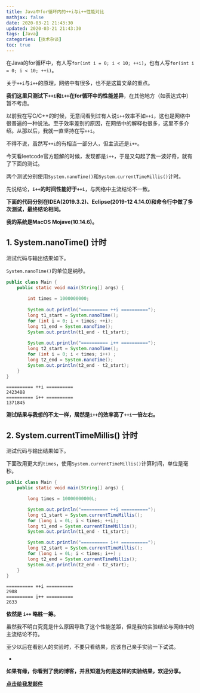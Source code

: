```yaml
---
title: Java中for循环内的++i与i++性能对比
mathjax: false
date: 2020-03-21 21:43:30
updated: 2020-03-21 21:43:30
tags: [Java]
categories: [技术杂谈]
toc: true
---
```


在Java的for循环中，有人写`for(int i = 0; i < 10; ++i)`，也有人写`for(int i = 0; i < 10; ++i)`。

关于`++i`与`i++`的原理，网络中有很多，也不是这篇文章的重点。

**我们这里只测试下`++i`和`i++`在for循环中的性能差异**，在其他地方（如表达式中）暂不考虑。

以前我在写C/C++的时候，无意间看到过有人说`i++`效率不如`++i`，这也是网络中很普遍的一种说法。至于效率差别的原因，在网络中的解释也很多，这里不多介绍。从那以后，我就一直坚持在写`++i`。

不得不说，虽然写`++i`的有相当一部分人，但主流还是`i++`。

今天看leetcode官方题解的时候，发现都是`i++`，于是又勾起了我一波好奇，就有了下面的测试。

两个测试分别使用`System.nanoTime()`和`System.currentTimeMillis()`计时。

先说结论，**`i++`的时间性能好于`++i`**，与网络中主流结论不一致。

**下面的代码分别在IDEA(2019.3.2)、Eclipse(2019-12 4.14.0)和命令行中做了多次测试，最终结论相同。**

**我的系统是MacOS Mojave(10.14.6)。**

<!--more-->

## 1. System.nanoTime() 计时

测试代码与输出结果如下。

`System.nanoTime()`的单位是纳秒。

```java
public class Main {
    public static void main(String[] args) {
      
        int times = 1000000000;
      
        System.out.println("========== ++i ==========");
        long t1_start = System.nanoTime();
        for (int i = 0; i < times; ++i);
        long t1_end = System.nanoTime();
        System.out.println(t1_end - t1_start);
      
        System.out.println("========== i++ ==========");
        long t2_start = System.nanoTime();
        for (int i = 0; i < times; i++) ;
        long t2_end = System.nanoTime();
        System.out.println(t2_end - t2_start);
    }
}
```

```
========== ++i ==========
2423488
========== i++ ==========
1371845
```

**测试结果与我想的不太一样，居然是`i++`的效率高了`++i`一倍左右。**



## 2. System.currentTimeMillis() 计时

测试代码与输出结果如下。

下面改用更大的`times`，使用`System.currentTimeMillis()`计算时间，单位是毫秒。

```Java
public class Main {
    public static void main(String[] args) {

        long times = 10000000000L;

        System.out.println("========== ++i ==========");
        long t1_start = System.currentTimeMillis();
        for (long i = 0L; i < times; ++i);
        long t1_end = System.currentTimeMillis();
        System.out.println(t1_end - t1_start);

        System.out.println("========== i++ ==========");
        long t2_start = System.currentTimeMillis();
        for (long i = 0L; i < times; i++) ;
        long t2_end = System.currentTimeMillis();
        System.out.println(t2_end - t2_start);
    }
}
```

```
========== ++i ==========
2908
========== i++ ==========
2633
```

**依然是 `i++` 略胜一筹。**

虽然我不明白究竟是什么原因导致了这个性能差距，但是我的实验结论与网络中的主流结论不符。

至少以后在看别人的实验时，不要只看结果，应该自己亲手实验一下试试。

-

**如果有缘，你看到了我的博客，并且知道为何是这样的实验结果，欢迎分享。**

[**点击给我发邮件**](mailto:forjobs@gukaifeng.me)



